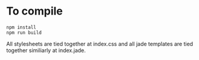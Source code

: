 # To compile
```
npm install
npm run build
```

All stylesheets are tied together at index.css and all jade templates are tied together similiarly at index.jade.  

